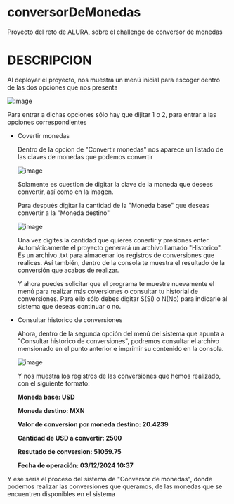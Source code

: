 # conversorDeMonedas
Proyecto del reto de ALURA, sobre el challenge de conversor de monedas

# DESCRIPCION
Al deployar el proyecto, nos muestra un menú inicial para escoger dentro de las dos opciones que nos presenta

![image](https://github.com/user-attachments/assets/4f614a7e-1488-4c46-b2f3-1f4dbc8fe67c)


Para entrar a dichas opciones sólo hay que dijitar 1 o 2, para entrar a las opciones correspondientes

* Covertir monedas

  Dentro de la opcion de "Convertir monedas" nos aparece un listado de las claves de monedas que podemos convertir
  
  ![image](https://github.com/user-attachments/assets/3a700931-6c83-4ca2-ad81-dbe3a40fb31f)


  Solamente es cuestion de digitar la clave de la moneda que desees convertir, así como en la imagen.

  Para después digitar la cantidad de la "Moneda base" que deseas convertir a la "Moneda destino"

  ![image](https://github.com/user-attachments/assets/08661b3c-188d-460d-8aa3-80f0292ddff7)


  Una vez digites la cantidad que quieres conertir y presiones enter. Automáticamente el proyecto generará un archivo llamado "Historico".
  Es un archivo .txt para almacenar los registros de conversiones que realices. Así también, dentro de la consola te muestra el resultado de la conversión que acabas de realizar.

  Y ahora puedes solicitar que el programa te muestre nuevamente el menú para realizar más coversiones o consultar tu historial de conversiones. Para ello sólo debes digitar S(Sí) o N(No) para indicarle al sistema que deseas continuar o no.

* Consultar historico de conversiones

  Ahora, dentro de la segunda opción del menú del sistema que apunta a "Consultar historico de conversiones", podremos consultar el archivo mensionado en el punto anterior e imprimir su contenido en la consola.
  
  ![image](https://github.com/user-attachments/assets/570c1569-44f3-4aed-8410-46789dad08df)


  Y nos muestra los registros de las conversiones que hemos realizado, con el siguiente formato: 
  
  **Moneda base: USD**
  
  **Moneda destino: MXN**

  **Valor de conversion por moneda destino: 20.4239**
  
  **Cantidad de USD a convertir: 2500**
  
  **Resutado de conversion: 51059.75**
  
  **Fecha de operación: 03/12/2024 10:37**

Y ese sería el proceso del sistema de "Conversor de monedas", donde podemos realizar las conversiones que queramos, de las monedas que se encuentren disponibles en el sistema
